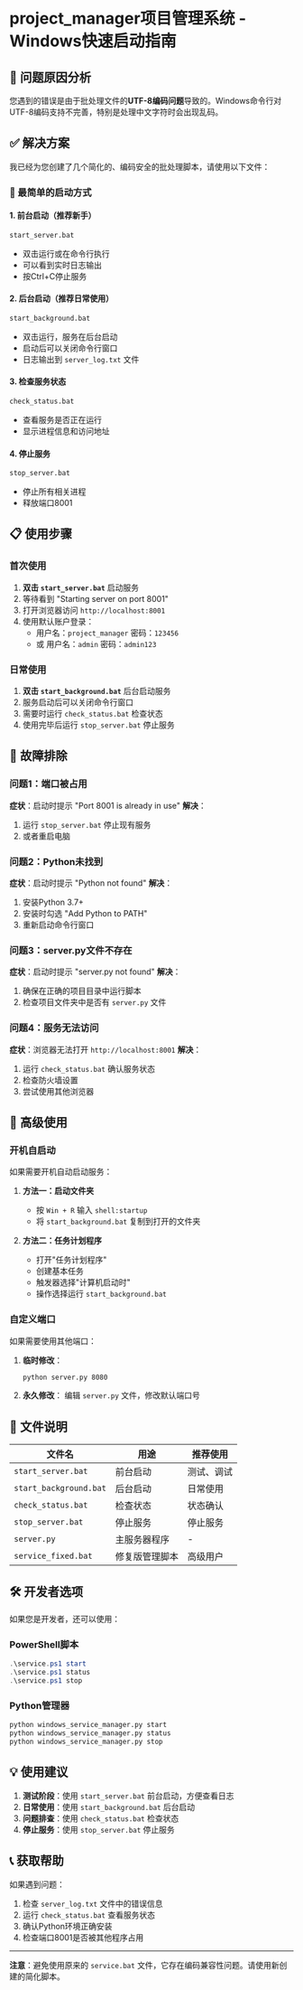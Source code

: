 # project_manager项目管理系统 - Windows快速启动指南

## 🎯 问题原因分析

您遇到的错误是由于批处理文件的**UTF-8编码问题**导致的。Windows命令行对UTF-8编码支持不完善，特别是处理中文字符时会出现乱码。

## ✅ 解决方案

我已经为您创建了几个简化的、编码安全的批处理脚本，请使用以下文件：

### 🚀 最简单的启动方式

#### 1. 前台启动（推荐新手）
```cmd
start_server.bat
```
- 双击运行或在命令行执行
- 可以看到实时日志输出
- 按Ctrl+C停止服务

#### 2. 后台启动（推荐日常使用）
```cmd
start_background.bat
```
- 双击运行，服务在后台启动
- 启动后可以关闭命令行窗口
- 日志输出到 `server_log.txt` 文件

#### 3. 检查服务状态
```cmd
check_status.bat
```
- 查看服务是否正在运行
- 显示进程信息和访问地址

#### 4. 停止服务
```cmd
stop_server.bat
```
- 停止所有相关进程
- 释放端口8001

## 📋 使用步骤

### 首次使用
1. **双击 `start_server.bat`** 启动服务
2. 等待看到 "Starting server on port 8001"
3. 打开浏览器访问 `http://localhost:8001`
4. 使用默认账户登录：
   - 用户名：`project_manager` 密码：`123456`
   - 或 用户名：`admin` 密码：`admin123`

### 日常使用
1. **双击 `start_background.bat`** 后台启动服务
2. 服务启动后可以关闭命令行窗口
3. 需要时运行 `check_status.bat` 检查状态
4. 使用完毕后运行 `stop_server.bat` 停止服务

## 🔧 故障排除

### 问题1：端口被占用
**症状**：启动时提示 "Port 8001 is already in use"
**解决**：
1. 运行 `stop_server.bat` 停止现有服务
2. 或者重启电脑

### 问题2：Python未找到
**症状**：启动时提示 "Python not found"
**解决**：
1. 安装Python 3.7+
2. 安装时勾选 "Add Python to PATH"
3. 重新启动命令行窗口

### 问题3：server.py文件不存在
**症状**：启动时提示 "server.py not found"
**解决**：
1. 确保在正确的项目目录中运行脚本
2. 检查项目文件夹中是否有 `server.py` 文件

### 问题4：服务无法访问
**症状**：浏览器无法打开 `http://localhost:8001`
**解决**：
1. 运行 `check_status.bat` 确认服务状态
2. 检查防火墙设置
3. 尝试使用其他浏览器

## 🎨 高级使用

### 开机自启动
如果需要开机自动启动服务：

1. **方法一：启动文件夹**
   - 按 `Win + R` 输入 `shell:startup`
   - 将 `start_background.bat` 复制到打开的文件夹

2. **方法二：任务计划程序**
   - 打开"任务计划程序"
   - 创建基本任务
   - 触发器选择"计算机启动时"
   - 操作选择运行 `start_background.bat`

### 自定义端口
如果需要使用其他端口：

1. **临时修改**：
   ```cmd
   python server.py 8080
   ```

2. **永久修改**：
   编辑 `server.py` 文件，修改默认端口号

## 📁 文件说明

| 文件名 | 用途 | 推荐使用 |
|--------|------|----------|
| `start_server.bat` | 前台启动 | 测试、调试 |
| `start_background.bat` | 后台启动 | 日常使用 |
| `check_status.bat` | 检查状态 | 状态确认 |
| `stop_server.bat` | 停止服务 | 停止服务 |
| `server.py` | 主服务器程序 | - |
| `service_fixed.bat` | 修复版管理脚本 | 高级用户 |

## 🛠️ 开发者选项

如果您是开发者，还可以使用：

### PowerShell脚本
```powershell
.\service.ps1 start
.\service.ps1 status
.\service.ps1 stop
```

### Python管理器
```cmd
python windows_service_manager.py start
python windows_service_manager.py status
python windows_service_manager.py stop
```

## 💡 使用建议

1. **测试阶段**：使用 `start_server.bat` 前台启动，方便查看日志
2. **日常使用**：使用 `start_background.bat` 后台启动
3. **问题排查**：使用 `check_status.bat` 检查状态
4. **停止服务**：使用 `stop_server.bat` 停止服务

## 📞 获取帮助

如果遇到问题：
1. 检查 `server_log.txt` 文件中的错误信息
2. 运行 `check_status.bat` 查看服务状态
3. 确认Python环境正确安装
4. 检查端口8001是否被其他程序占用

---

**注意**：避免使用原来的 `service.bat` 文件，它存在编码兼容性问题。请使用新创建的简化脚本。